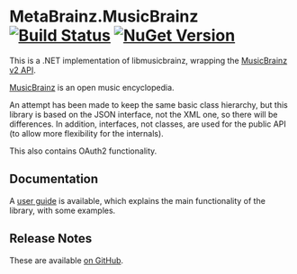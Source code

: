 # MetaBrainz.MusicBrainz [![Build Status][CI-S]][CI-L] [![NuGet Version][NuGet-S]][NuGet-L]

This is a .NET implementation of libmusicbrainz, wrapping the
[MusicBrainz v2 API][api-reference].

[MusicBrainz][home] is an open music encyclopedia.

An attempt has been made to keep the same basic class hierarchy, but this library is based on the JSON interface, not the XML one,
so there will be differences.
In addition, interfaces, not classes, are used for the public API (to allow more flexibility for the internals).

This also contains OAuth2 functionality.

## Documentation

A [user guide][UserGuide] is available, which explains the main functionality of the library, with some examples.

## Release Notes

These are available [on GitHub][release-notes].

[CI-S]: https://github.com/Zastai/MetaBrainz.MusicBrainz/actions/workflows/build.yml/badge.svg
[CI-L]: https://github.com/Zastai/MetaBrainz.MusicBrainz/actions/workflows/build.yml

[NuGet-S]: https://img.shields.io/nuget/v/MetaBrainz.MusicBrainz
[NuGet-L]: https://nuget.org/packages/MetaBrainz.MusicBrainz

[api-reference]: https://musicbrainz.org/doc/MusicBrainz_API
[home]: https://musicbrainz.org/
[UserGuide]: https://github.com/Zastai/MetaBrainz.MusicBrainz/blob/main/UserGuide.md

[release-notes]: https://github.com/Zastai/MetaBrainz.MusicBrainz/releases

